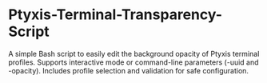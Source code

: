 # Ptyxis-Terminal-Transparency-Script
A simple Bash script to easily edit the background opacity of Ptyxis terminal profiles. Supports interactive mode or command-line parameters (-uuid and -opacity). Includes profile selection and validation for safe configuration.
